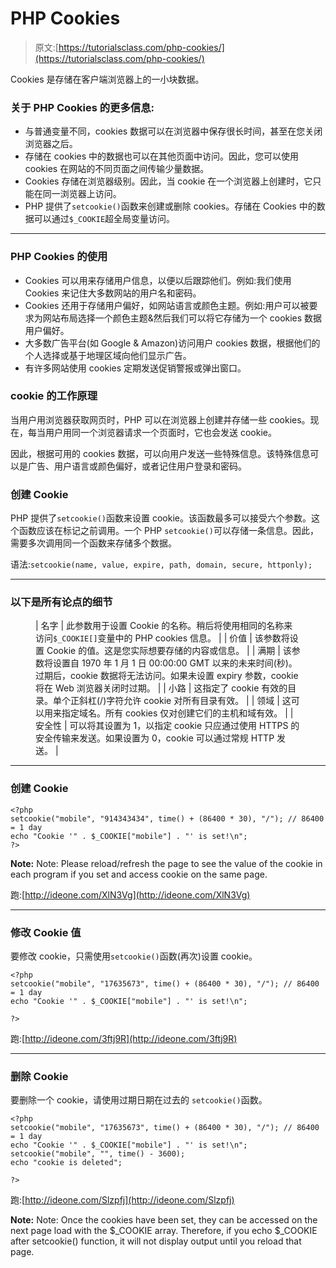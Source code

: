 # PHP Cookies

> 原文:[https://tutorialsclass.com/php-cookies/](https://tutorialsclass.com/php-cookies/)

Cookies 是存储在客户端浏览器上的一小块数据。

### 关于 PHP Cookies 的更多信息:

*   与普通变量不同，cookies 数据可以在浏览器中保存很长时间，甚至在您关闭浏览器之后。
*   存储在 cookies 中的数据也可以在其他页面中访问。因此，您可以使用 cookies 在网站的不同页面之间传输少量数据。
*   Cookies 存储在浏览器级别。因此，当 cookie 在一个浏览器上创建时，它只能在同一浏览器上访问。
*   PHP 提供了`setcookie()`函数来创建或删除 cookies。存储在 Cookies 中的数据可以通过`$_COOKIE`超全局变量访问。

* * *

### PHP Cookies 的使用

*   Cookies 可以用来存储用户信息，以便以后跟踪他们。例如:我们使用 Cookies 来记住大多数网站的用户名和密码。
*   Cookies 还用于存储用户偏好，如网站语言或颜色主题。例如:用户可以被要求为网站布局选择一个颜色主题&然后我们可以将它存储为一个 cookies 数据用户偏好。
*   大多数广告平台(如 Google & Amazon)访问用户 cookies 数据，根据他们的个人选择或基于地理区域向他们显示广告。
*   有许多网站使用 cookies 定期发送促销警报或弹出窗口。

### **cookie 的工作原理**

当用户用浏览器获取网页时，PHP 可以在浏览器上创建并存储一些 cookies。现在，每当用户用同一个浏览器请求一个页面时，它也会发送 cookie。

因此，根据可用的 cookies 数据，可以向用户发送一些特殊信息。该特殊信息可以是广告、用户语言或颜色偏好，或者记住用户登录和密码。

### 创建 Cookie

PHP 提供了`setcookie()`函数来设置 cookie。该函数最多可以接受六个参数。这个函数应该在标记之前调用。一个 PHP `setcookie()`可以存储一条信息。因此，需要多次调用同一个函数来存储多个数据。

语法:`setcookie(name, value, expire, path, domain, secure, httponly);`

* * *

### 以下是所有论点的细节

<figure class="wp-block-table">

| 名字 | 此参数用于设置 Cookie 的名称。稍后将使用相同的名称来访问`$_COOKIE[]`变量中的 PHP cookies 信息。 |
| 价值 | 该参数将设置 Cookie 的值。这是您实际想要存储的内容或信息。 |
| 满期 | 该参数将设置自 1970 年 1 月 1 日 00:00:00 GMT 以来的未来时间(秒)。过期后，cookie 数据将无法访问。如果未设置 expiry 参数，cookie 将在 Web 浏览器关闭时过期。 |
| 小路 | 这指定了 cookie 有效的目录。单个正斜杠(/)字符允许 cookie 对所有目录有效。 |
| 领域 | 这可以用来指定域名。所有 cookies 仅对创建它们的主机和域有效。 |
| 安全性 | 可以将其设置为 1，以指定 cookie 只应通过使用 HTTPS 的安全传输来发送。如果设置为 0，cookie 可以通过常规 HTTP 发送。 |

</figure>

* * *

### 创建 Cookie

```
<?php
setcookie("mobile", "914343434", time() + (86400 * 30), "/"); // 86400 = 1 day
echo "Cookie '" . $_COOKIE["mobile"] . "' is set!\n";
?>
```

**Note:** Note: Please reload/refresh the page to see the value of the cookie in each program if you set and access cookie on the same page.

跑:[http://ideone.com/XlN3Vg](http://ideone.com/XlN3Vg)

* * *

### 修改 Cookie 值

要修改 cookie，只需使用`setcookie()`函数(再次)设置 cookie。

```
<?php
setcookie("mobile", "17635673", time() + (86400 * 30), "/"); // 86400 = 1 day
echo "Cookie '" . $_COOKIE["mobile"] . "' is set!\n";

?>
```

跑:[http://ideone.com/3ftj9R](http://ideone.com/3ftj9R)

* * *

### 删除 Cookie

要删除一个 cookie，请使用过期日期在过去的 `setcookie()`函数。

```
<?php
setcookie("mobile", "17635673", time() + (86400 * 30), "/"); // 86400 = 1 day
echo "Cookie '" . $_COOKIE["mobile"] . "' is set!\n";
setcookie("mobile", "", time() - 3600);
echo "cookie is deleted";

?>
```

跑:[http://ideone.com/Slzpfj](http://ideone.com/Slzpfj)

**Note:** Note: Once the cookies have been set, they can be accessed on the next page load with the $_COOKIE array. Therefore, if you echo $_COOKIE after setcookie() function, it will not display output until you reload that page.
